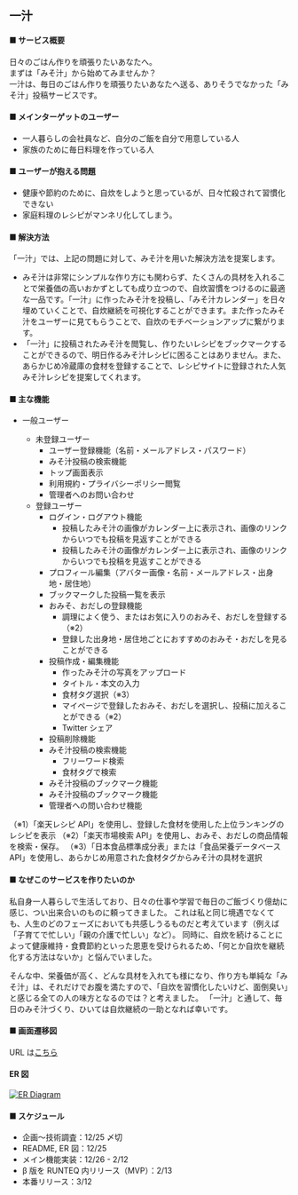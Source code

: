## 一汁

#### ■ サービス概要

日々のごはん作りを頑張りたいあなたへ。<br>
まずは「みそ汁」から始めてみませんか？<br>
一汁は、毎日のごはん作りを頑張りたいあなたへ送る、ありそうでなかった「みそ汁」投稿サービスです。

#### ■ メインターゲットのユーザー

- 一人暮らしの会社員など、自分のご飯を自分で用意している人
- 家族のために毎日料理を作っている人

#### ■ ユーザーが抱える問題

- 健康や節約のために、自炊をしようと思っているが、日々忙殺されて習慣化できない
- 家庭料理のレシピがマンネリ化してしまう。

#### ■ 解決方法

「一汁」では、上記の問題に対して、みそ汁を用いた解決方法を提案します。

- みそ汁は非常にシンプルな作り方にも関わらず、たくさんの具材を入れることで栄養価の高いおかずとしても成り立つので、自炊習慣をつけるのに最適な一品です。「一汁」に作ったみそ汁を投稿し、「みそ汁カレンダー」を日々埋めていくことで、自炊継続を可視化することができます。また作ったみそ汁をユーザーに見てもらうことで、自炊のモチベーションアップに繋がります。
- 「一汁」に投稿されたみそ汁を閲覧し、作りたいレシピをブックマークすることができるので、明日作るみそ汁レシピに困ることはありません。また、あらかじめ冷蔵庫の食材を登録することで、レシピサイトに登録された人気みそ汁レシピを提案してくれます。

#### ■ 主な機能

- 一般ユーザー

  - 未登録ユーザー
    - ユーザー登録機能（名前・メールアドレス・パスワード）
    - みそ汁投稿の検索機能
    - トップ画面表示
    - 利用規約・プライバシーポリシー閲覧
    - 管理者へのお問い合わせ
  - 登録ユーザー
    - ログイン・ログアウト機能
      - 投稿したみそ汁の画像がカレンダー上に表示され、画像のリンクからいつでも投稿を見返すことができる
      - 投稿したみそ汁の画像がカレンダー上に表示され、画像のリンクからいつでも投稿を見返すことができる
    - プロフィール編集（アバター画像・名前・メールアドレス・出身地・居住地）
    - ブックマークした投稿一覧を表示
    - おみそ、おだしの登録機能
      - 調理によく使う、またはお気に入りのおみそ、おだしを登録する（※2）
      - 登録した出身地・居住地ごとにおすすめのおみそ・おだしを見ることができる
    - 投稿作成・編集機能
      - 作ったみそ汁の写真をアップロード
      - タイトル・本文の入力
      - 食材タグ選択（※3）
      - マイページで登録したおみそ、おだしを選択し、投稿に加えることができる（※2）
      - Twitter シェア
    - 投稿削除機能
    - みそ汁投稿の検索機能
      - フリーワード検索
      - 食材タグで検索
    - みそ汁投稿のブックマーク機能
    - みそ汁投稿のブックマーク機能
    - 管理者への問い合わせ機能

（※1）「楽天レシピ API」を使用し、登録した食材を使用した上位ランキングのレシピを表示
（※2）「楽天市場検索 API」を使用し、おみそ、おだしの商品情報を検索・保存。
（※3）「日本食品標準成分表」または「食品栄養データベース API」を使用し、あらかじめ用意された食材タグからみそ汁の具材を選択

#### ■ なぜこのサービスを作りたいのか

私自身一人暮らしで生活しており、日々の仕事や学習で毎日のご飯づくり億劫に感じ、つい出来合いのものに頼ってきました。
これは私と同じ境遇でなくても、人生のどのフェーズにおいても共感しうるものだと考えています（例えば「子育てで忙しい」「親の介護で忙しい」など）。
同時に、自炊を続けることによって健康維持・食費節約といった恩恵を受けられるため、「何とか自炊を継続化する方法はないか」と悩んでいました。

そんな中、栄養価が高く、どんな具材を入れても様になり、作り方も単純な「みそ汁」は、それだけでお腹を満たすので、「自炊を習慣化したいけど、面倒臭い」と感じる全ての人の味方となるのでは？と考えました。
「一汁」と通して、毎日のみそ汁づくり、ひいては自炊継続の一助となれば幸いです。

#### ■ 画面遷移図

URL は[こちら](https://www.figma.com/file/byXYHVgoi48ftTHrX3LmpG/%E4%B8%80%E6%B1%81%EF%BC%8F%E7%94%BB%E9%9D%A2%E9%81%B7%E7%A7%BB%E5%9B%B3?node-id=0%3A1&t=DnZDzoEadONtC7uT-1)

#### ER 図

[![ER Diagram](https://i.gyazo.com/a9b26b0eca7dded2363ea106232c22e5.png)](https://gyazo.com/a9b26b0eca7dded2363ea106232c22e5)

#### ■ スケジュール

- 企画〜技術調査：12/25 〆切
- README, ER 図：12/25
- メイン機能実装：12/26 - 2/12
- β 版を RUNTEQ 内リリース（MVP）：2/13
- 本番リリース：3/12
